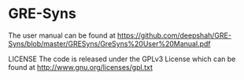 GRE-Syns
========
The user manual can be found at
https://github.com/deepshah/GRE-Syns/blob/master/GRESyns/GreSyns%20User%20Manual.pdf

LICENSE
The code is released under the GPLv3 License which can be found at http://www.gnu.org/licenses/gpl.txt
